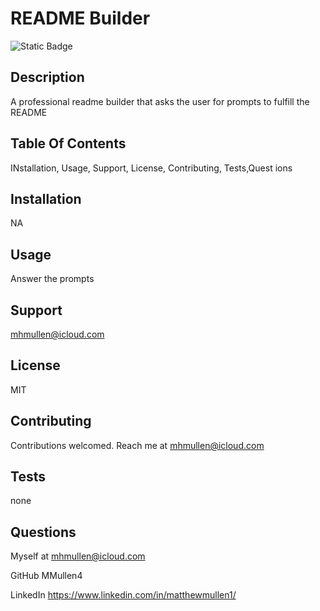 # README Builder
  ![Static Badge](https://img.shields.io/badge/License-MIT-brightgreen)

## Description
A professional readme builder that asks the user for prompts to fulfill the README 

## Table Of Contents
INstallation, Usage, Support, License, Contributing, Tests,Quest ions

## Installation
NA

## Usage
Answer the prompts

## Support
mhmullen@icloud.com

## License
MIT

## Contributing
Contributions welcomed.  Reach me at mhmullen@icloud.com

## Tests
none

## Questions
Myself at mhmullen@icloud.com

GitHub
MMullen4

LinkedIn
https://www.linkedin.com/in/matthewmullen1/